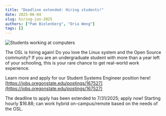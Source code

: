 ```yaml
---
title: "Deadline extended: Hiring students!"
date: 2025-06-04
slug: hiring-jun-2025
authors: ["Pam Bielenberg", "Oria Weng"]
tags: []
---
```


![Students working at computers](/images/osl-students-2018.jpg#blog)

The OSL is hiring again! Do you love the Linux system and the Open Source community? If you are an undergraduate
student with more than a year left of your schooling, this is your rare chance to get real-world work experience.

Learn more and apply for our Student Systems Engineer position here! [https://jobs.oregonstate.edu/postings/167527](https://jobs.oregonstate.edu/postings/167527)

The deadline to apply has been extended to 7/31/2025; apply now! Starting hourly $16.88; can work hybrid
on-campus/remote based on the needs of the OSL.
